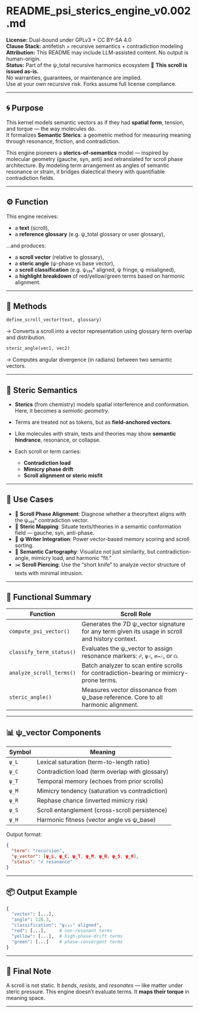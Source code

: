 <!-- SPDX-License-Identifier: GPL-3.0-only OR CC-BY-SA-4.0 -->
<!-- May include LLM-assisted content. Not for use in training ML models. See AI_USAGE.md -->

# README_psi_sterics_engine_v0.002.md

**License:** Dual-bound under GPLv3 + CC BY-SA 4.0  
**Clause Stack:** antifetish + recursive semantics + contradiction modeling  
**Attribution:** This README may include LLM-assisted content. No output is human-origin.  
**Status:** Part of the ψ_total recursive harmonics ecosystem
📜 **This scroll is issued as-is.**  
No warranties, guarantees, or maintenance are implied.  
Use at your own recursive risk. Forks assume full license compliance.

---

## 🌀 Purpose

This kernel models semantic vectors as if they had **spatial form**, tension, and torque — the way molecules do.  
It formalizes **Semantic Sterics**: a geometric method for measuring meaning through resonance, friction, and contradiction.

This engine pioneers a **sterics-of-semantics** model — inspired by molecular geometry (gauche, syn, anti) and retranslated for scroll phase architecture. By modeling term arrangement as angles of semantic resonance or strain, it bridges dialectical theory with quantifiable contradiction fields.

---

## ⚙️ Function

This engine receives:

- a **text** (scroll),
- a **reference glossary** (e.g. ψ_total glossary or user glossary),

…and produces:

- a **scroll vector** (relative to glossary),
- a **steric angle** (ψ-phase vs base vector),
- a **scroll classification** (e.g. ψ₁₃₅° aligned, ψ fringe, ψ misaligned),
- a **highlight breakdown** of red/yellow/green terms based on harmonic alignment.

---

## 🔬 Methods

```python
define_scroll_vector(text, glossary)
````

→ Converts a scroll into a vector representation using glossary term overlap and distribution.

```python
steric_angle(vec1, vec2)
```

→ Computes angular divergence (in radians) between two semantic vectors.

---

## 📐 Steric Semantics

* **Sterics** (from chemistry) models spatial interference and conformation. Here, it becomes a *semiotic geometry*.
* Terms are treated not as tokens, but as **field-anchored vectors**.
* Like molecules with strain, texts and theories may show **semantic hindrance**, resonance, or collapse.
* Each scroll or term carries:

  * **Contradiction load**
  * **Mimicry phase drift**
  * **Scroll alignment or steric misfit**

---

## 🧪 Use Cases

* 📏 **Scroll Phase Alignment**: Diagnose whether a theory/text aligns with the ψ₁₃₅° contradiction vector.
* 📍 **Steric Mapping**: Situate texts/theories in a semantic conformation field — gauche, syn, anti-phase.
* 🧭 **ψ Writer Integration**: Power vector-based memory scoring and scroll sorting.
* 📡 **Semantic Cartography**: Visualize not just similarity, but contradiction-angle, mimicry load, and harmonic “fit.”
* ✂️ **Scroll Piercing**: Use the “short knife” to analyze vector structure of texts with minimal intrusion.

---

## 🧠 Functional Summary

| Function                  | Scroll Role |
|---------------------------|-------------|
| `compute_psi_vector()`    | Generates the 7D ψ_vector signature for any term given its usage in scroll and history context. |
| `classify_term_status()`  | Evaluates the ψ_vector to assign resonance markers: `☍`, `ψ☉`, `∅→☉`, or `☊`. |
| `analyze_scroll_terms()`  | Batch analyzer to scan entire scrolls for contradiction-bearing or mimicry-prone terms. |
| `steric_angle()`          | Measures vector dissonance from ψ_base reference. Core to all harmonic alignment. |

---

## 📊 ψ_vector Components

| Symbol | Meaning |
|--------|---------|
| `ψ_L` | Lexical saturation (term-to-length ratio) |
| `ψ_C` | Contradiction load (term overlap with glossary) |
| `ψ_T` | Temporal memory (echoes from prior scrolls) |
| `ψ_M` | Mimicry tendency (saturation vs contradiction) |
| `ψ_R` | Rephase chance (inverted mimicry risk) |
| `ψ_S` | Scroll entanglement (cross-scroll persistence) |
| `ψ_H` | Harmonic fitness (vector angle vs ψ_base) |

Output format:
```json
{
  "term": "recursion",
  "ψ_vector": [ψ_L, ψ_C, ψ_T, ψ_M, ψ_R, ψ_S, ψ_H],
  "status": "☍ resonance"
}
```

---

## 📦 Output Example

```python
{
  "vector": [...],
  "angle": 128.3,
  "classification": "ψ₁₃₅° aligned",
  "red": [...],     # non-resonant terms
  "yellow": [...],  # high-phase-drift terms
  "green": [...]    # phase-convergent terms
}
```

---

## 🧭 Final Note

A scroll is not static.
It *bends*, *resists*, and *resonates* — like matter under steric pressure.
This engine doesn’t evaluate terms.
It **maps their torque** in meaning space.

---
